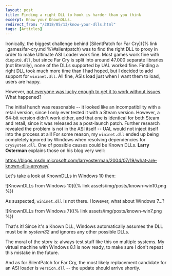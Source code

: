 ```yaml
---
layout: post
title: Finding a right DLL to hook is harder than you think
excerpt: Know your KnownDLLs.
redirect_from: "/2018/05/13/know-your-dlls.html"
tags: [Articles]
---
```

Ironically, the biggest challenge behind [SilentPatch for Far Cry]({% link _games/far-cry.md %}#silentpatch) was to find the right DLL to proxy in order to make Ultimate ASI Loader work fine.
Most games work fine with `dinput8.dll`, but since Far Cry is split into around 47.000 separate libraries (not literally), none of the DLLs supported by UAL worked fine.
Finding a right DLL took much more time than I had hoped, but I decided to add support for `wininet.dll`. All fine, ASIs load just when I want them to load, users are happy.

However, [not everyone was lucky enough to get it to work without issues](https://www.vogons.org/viewtopic.php?f=8&t=40913&start=160#p664655). What happened?

The initial hunch was reasonable -- it looked like an incompatibility with a retail version, since I only ever tested it with a Steam version. However, a 64-bit version didn't work either, and that one is identical
for both Steam and retail, since it was released as a post-launch patch.
Further research revealed the problem is not in the ASI itself -- UAL would not inject itself into the process at all! For some reason, my `wininet.dll` ended up being completely ignored by Windows when resolving dependencies for `CrySystem.dll`. One of possible causes could be Known DLLs. **Larry Osterman** explains those on his blog very well:

<https://blogs.msdn.microsoft.com/larryosterman/2004/07/19/what-are-known-dlls-anyway/>

Let's take a look at KnownDLLs in Windows 10 then:

![KnownDLLs from Windows 10]({% link assets/img/posts/known-win10.png %})

As suspected, `wininet.dll` is not there. However, what about Windows 7...?

![KnownDLLs from Windows 7]({% link assets/img/posts/known-win7.png %})

That's it! Since it's a Known DLL, Windows automatically assumes the DLL must be in *system32* and ignores any other possible DLLs.

The moral of the story is: always test stuff like this on multiple systems. My virtual machine with Windows 8.1 is now ready, to make sure I don't repeat this mistake in the future.

And as for SilentPatch for Far Cry, the most likely replacement candidate for an ASI loader is `version.dll` -- the update should arrive shortly.